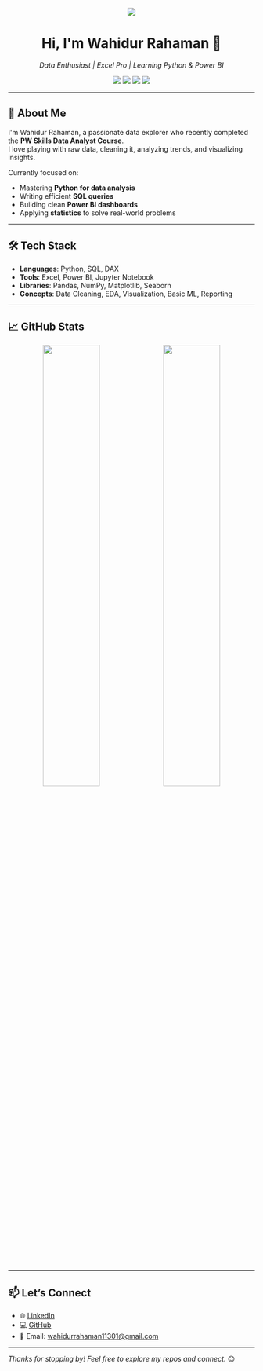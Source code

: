 <!-- GitHub Profile README for Wahidur Rahaman -->

<!-- Dynamic Banner Image -->
<p align="center">
  <img src="https://capsule-render.vercel.app/api?type=waving&color=0d6efd&height=200&section=header&text=Hi,%20I'm%20Wahidur%20Rahaman!&fontSize=40&fontColor=ffffff&animation=fadeIn" />
</p>

<h1 align="center">Hi, I'm Wahidur Rahaman 👋</h1>

<p align="center">
  <em>Data Enthusiast | Excel Pro | Learning Python & Power BI</em>
</p>

<!-- Skill Badges -->
<p align="center">
  <img src="https://img.shields.io/badge/Excel-217346?style=for-the-badge&logo=microsoft-excel&logoColor=white" />
  <img src="https://img.shields.io/badge/SQL-005C84?style=for-the-badge&logo=postgresql&logoColor=white" />
  <img src="https://img.shields.io/badge/Python-3776AB?style=for-the-badge&logo=python&logoColor=white" />
  <img src="https://img.shields.io/badge/Power%20BI-F2C811?style=for-the-badge&logo=powerbi&logoColor=black" />
</p>

---

## 🧠 About Me

I'm Wahidur Rahaman, a passionate data explorer who recently completed the **PW Skills Data Analyst Course**.  
I love playing with raw data, cleaning it, analyzing trends, and visualizing insights.

Currently focused on:

- Mastering **Python for data analysis**
- Writing efficient **SQL queries**
- Building clean **Power BI dashboards**
- Applying **statistics** to solve real-world problems

---

## 🛠️ Tech Stack

- **Languages**: Python, SQL, DAX  
- **Tools**: Excel, Power BI, Jupyter Notebook  
- **Libraries**: Pandas, NumPy, Matplotlib, Seaborn  
- **Concepts**: Data Cleaning, EDA, Visualization, Basic ML, Reporting

---

## 📈 GitHub Stats

<p align="center">
  <img src="https://github-readme-stats.vercel.app/api?username=Wahidur123&show_icons=true&theme=default" width="48%" />
  <img src="https://github-readme-streak-stats.herokuapp.com/?user=Wahidur123&theme=default" width="48%" />
</p>

---

## 📫 Let’s Connect

- 🌐 [LinkedIn](https://www.linkedin.com/in/wahidur-rahaman-22a42a20b)
- 💻 [GitHub](https://github.com/Wahidur123)
- 📧 Email: wahidurrahaman11301@gmail.com

---

*Thanks for stopping by! Feel free to explore my repos and connect.* 😊

